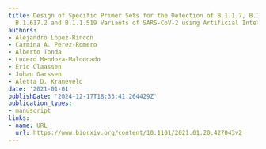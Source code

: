```yaml
---
title: Design of Specific Primer Sets for the Detection of B.1.1.7, B.1.351, P.1,
  B.1.617.2 and B.1.1.519 Variants of SARS-CoV-2 using Artificial Intelligence
authors:
- Alejandro Lopez-Rincon
- Carmina A. Perez-Romero
- Alberto Tonda
- Lucero Mendoza-Maldonado
- Eric Claassen
- Johan Garssen
- Aletta D. Kraneveld
date: '2021-01-01'
publishDate: '2024-12-17T18:33:41.264429Z'
publication_types:
- manuscript
links:
- name: URL
  url: https://www.biorxiv.org/content/10.1101/2021.01.20.427043v2
---
```

